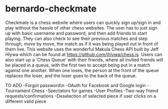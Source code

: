 # bernardo-checkmate
Checkmate is a chess website where users can quickly sign up/sign in and play without the hassle of other chess websites.
The user has to just sign up with basic username and password, and then add friends to start playing. They can also check to see their
previous matches and step through, move by move, the match as if it was being played out in front of them live. This website uses the wonderful Makula Chess API built by Jeff Hlywa which can be found at https://github.com/jhlywa/chess.js. Users can also start up a 'Chess Queue' with their friends, where all invited friends will be placed in a queue, with the first two to accept being put in a match against one another. When one loses, the person at the front of the queue replaces the loser, and the loser goes to the back of the queue.

TO ADD
-Forgot password\n
-OAuth for Facebook and Google login
-Tournament Chess
-Spectators for games
-User Profiles
-Two-way friend requests/confirmations
-Deselection of selected piece if user clicks on a different valid piece
